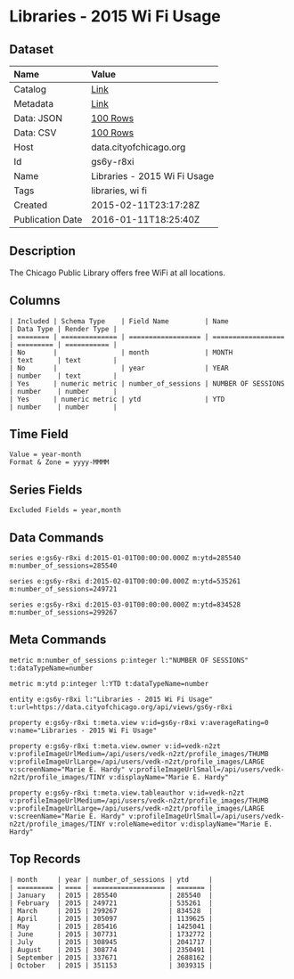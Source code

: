 # Libraries - 2015 Wi Fi Usage

## Dataset

| Name | Value |
| :--- | :---- |
| Catalog | [Link](https://catalog.data.gov/dataset/libraries-2015-wi-fi-usage) |
| Metadata | [Link](https://data.cityofchicago.org/api/views/gs6y-r8xi) |
| Data: JSON | [100 Rows](https://data.cityofchicago.org/api/views/gs6y-r8xi/rows.json?max_rows=100) |
| Data: CSV | [100 Rows](https://data.cityofchicago.org/api/views/gs6y-r8xi/rows.csv?max_rows=100) |
| Host | data.cityofchicago.org |
| Id | gs6y-r8xi |
| Name | Libraries - 2015 Wi Fi Usage |
| Tags | libraries, wi fi |
| Created | 2015-02-11T23:17:28Z |
| Publication Date | 2016-01-11T18:25:40Z |

## Description

The Chicago Public Library offers free WiFi at all locations.

## Columns

```ls
| Included | Schema Type    | Field Name         | Name               | Data Type | Render Type |
| ======== | ============== | ================== | ================== | ========= | =========== |
| No       |                | month              | MONTH              | text      | text        |
| No       |                | year               | YEAR               | number    | text        |
| Yes      | numeric metric | number_of_sessions | NUMBER OF SESSIONS | number    | number      |
| Yes      | numeric metric | ytd                | YTD                | number    | number      |
```

## Time Field

```ls
Value = year-month
Format & Zone = yyyy-MMMM
```

## Series Fields

```ls
Excluded Fields = year,month
```

## Data Commands

```ls
series e:gs6y-r8xi d:2015-01-01T00:00:00.000Z m:ytd=285540 m:number_of_sessions=285540

series e:gs6y-r8xi d:2015-02-01T00:00:00.000Z m:ytd=535261 m:number_of_sessions=249721

series e:gs6y-r8xi d:2015-03-01T00:00:00.000Z m:ytd=834528 m:number_of_sessions=299267
```

## Meta Commands

```ls
metric m:number_of_sessions p:integer l:"NUMBER OF SESSIONS" t:dataTypeName=number

metric m:ytd p:integer l:YTD t:dataTypeName=number

entity e:gs6y-r8xi l:"Libraries - 2015 Wi Fi Usage" t:url=https://data.cityofchicago.org/api/views/gs6y-r8xi

property e:gs6y-r8xi t:meta.view v:id=gs6y-r8xi v:averageRating=0 v:name="Libraries - 2015 Wi Fi Usage"

property e:gs6y-r8xi t:meta.view.owner v:id=vedk-n2zt v:profileImageUrlMedium=/api/users/vedk-n2zt/profile_images/THUMB v:profileImageUrlLarge=/api/users/vedk-n2zt/profile_images/LARGE v:screenName="Marie E. Hardy" v:profileImageUrlSmall=/api/users/vedk-n2zt/profile_images/TINY v:displayName="Marie E. Hardy"

property e:gs6y-r8xi t:meta.view.tableauthor v:id=vedk-n2zt v:profileImageUrlMedium=/api/users/vedk-n2zt/profile_images/THUMB v:profileImageUrlLarge=/api/users/vedk-n2zt/profile_images/LARGE v:screenName="Marie E. Hardy" v:profileImageUrlSmall=/api/users/vedk-n2zt/profile_images/TINY v:roleName=editor v:displayName="Marie E. Hardy"
```

## Top Records

```ls
| month     | year | number_of_sessions | ytd     | 
| ========= | ==== | ================== | ======= | 
| January   | 2015 | 285540             | 285540  | 
| February  | 2015 | 249721             | 535261  | 
| March     | 2015 | 299267             | 834528  | 
| April     | 2015 | 305097             | 1139625 | 
| May       | 2015 | 285416             | 1425041 | 
| June      | 2015 | 307731             | 1732772 | 
| July      | 2015 | 308945             | 2041717 | 
| August    | 2015 | 308774             | 2350491 | 
| September | 2015 | 337671             | 2688162 | 
| October   | 2015 | 351153             | 3039315 | 
```